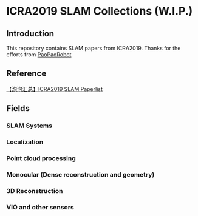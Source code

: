 # ICRA2019 SLAM Collections (W.I.P.)

## Introduction
This repository contains SLAM papers from ICRA2019. Thanks for the efforts from [PaoPaoRobot](http://paopaorobot.org/)

## Reference
[【泡泡汇总】ICRA2019 SLAM Paperlist](https://mp.weixin.qq.com/s/g_8WAOTVDj4F4UyZyHMw4Q)

## Fields
### SLAM Systems

### Localization

### Point cloud processing

### Monocular (Dense reconstruction and geometry)

### 3D Reconstruction

### VIO and other sensors
